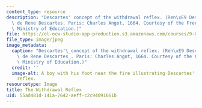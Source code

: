 ```yaml
---
content_type: resource
description: "Descartes' concept of the withdrawal reflex. (Ren\xE9 Descartes. L'Homme\
  \ de Rene Descartes. Paris: Charles Angot, 1664. Courtesy of the French National\
  \ Ministry of Education.)"
file: https://ol-ocw-studio-app-production.s3.amazonaws.com/courses/9-05-neural-basis-of-movement-spring-2003/55ad481d141a7642aeffc2c94091661b_9-05s03-th.jpg
file_type: image/jpeg
image_metadata:
  caption: "Descartes'\_concept of the withdrawal reflex. (Ren\xE9 Descartes. _L'Homme\
    \ de Rene Descartes_. Paris: Charles Angot, 1664. Courtesy of the French National\
    \ Ministry of Education.)"
  credit: ''
  image-alt: A boy with his foot near the fire illustrating Descartes' withdrawal
    reflex.
resourcetype: Image
title: The Withdrawal Reflex
uid: 55ad481d-141a-7642-aeff-c2c94091661b
---
```


